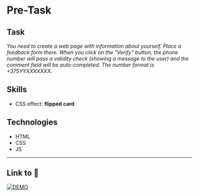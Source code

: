 # Pre-Task

## Task
*You need to create a web page with information about yourself. Place a feedback form there. When you click on the "Verify" button, the phone number will pass a validity check (showing a message to the user) and the comment field will be auto-completed. The number format is +375YYXXXXXXX.*

## Skills
- CSS effect: **flipped card**

## Technologies
- HTML
- CSS
- JS

---
## Link to :link:
[![DEMO](https://img.shields.io/badge/-DEMO-black?style=flat)](https://bespacefor.github.io/pre-task/)
